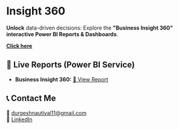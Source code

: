 # Insight 360

**Unlock** data-driven decisions: Explore the **"Business Insight 360" interactive Power BI Reports & Dashboards**.

**[Click here](Business_Insight_360/README.md)**  


## 🔗 Live Reports (Power BI Service)
- **Business Insight 360:** [🔗 View Report](https://app.powerbi.com/view?r=eyJrIjoiYmI1YWM3NjEtNTY2Ni00NTRmLWFjNzAtZGY4M2FmZjViYjc1IiwidCI6ImM2ZTU0OWIzLTVmNDUtNDAzMi1hYWU5LWQ0MjQ0ZGM1YjJjNCJ9)


## 📞 Contact Me
📩 durgeshnautiyal11@gmail.com     
🔗 [LinkedIn](https://www.linkedin.com/in/durgesh-nautiyal-95a866223/)
